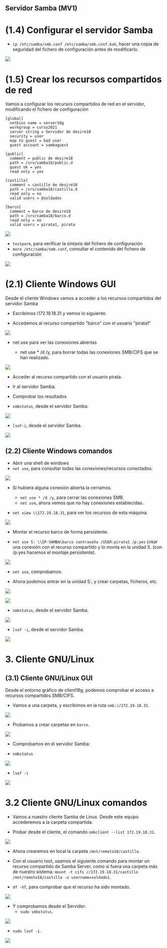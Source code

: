 ## Servidor Samba (MV1)

# (1.4) Configurar el servidor Samba

- `cp /etc/samba/smb.conf /etc/samba/smb.conf.bak`, hacer una copia de seguridad del fichero de configuración antes de modificarlo.

![](images/server/samba.png)

# (1.5) Crear los recursos compartidos de red

Vamos a configurar los recursos compartidos de red en el servidor, modificando el fichero de configuración

    [global]
      netbios name = server18g
      workgroup = curso2021
      server string = Servidor de desire18
      security = user
      map to guest = bad user
      guest account = sambaguest

    [public]
      comment = public de desire18
      path = /srv/samba18/public.d
      guest ok = yes
      read only = yes

    [castillo]
      comment = castillo de desire18
      path = /srv/samba18/castillo.d
      read only = no
      valid users = @soldados

    [barco]
      comment = barco de desire18
      path = /srv/samba18/barco.d
      read only = no
      valid users = pirata1, pirata


![](images/server/10.png)


- `testparm`, para verificar la sintaxis del fichero de configuración
- `more /etc/samba/smb.conf`, consultar el contenido del fichero de configuración


![](images/server/11.png)


# (2.1) Cliente Windows GUI

Desde el cliente Windows vamos a acceder a los recursos compartidos del servidor Samba

- Escribimos \\172.19.18.31 y vemos lo siguiente.

- Accedemos al recurso compartido "barco" con el usuario "pirata1"

![](images/windows/2.png)

  - net use para ver las conexiones abiertas

    - net use * /d /y, para borrar todas las conexiones SMB/CIFS que se han realizado.  

![](images/windows/12.png)

- Acceder al recurso compartido con el usuario pirata.
- Ir al servidor Samba.
- Comprobar los resultados

- `smbstatus`, desde el servidor Samba.

![](images/server/windows1.png)

- `lsof-i`, desde el servidor Samba.

![](images/server/windows2.png)

## (2.2) Cliente Windows comandos

- Abrir una shell de windows
- `net use`, para consultar todas las conexiones/recursos conectados.

![](images/windows/33.png)

- Si hubiera alguna conexión abierta la cerramos.
  - `net use * /d /y`, para cerrar las conexiones SMB.
  - `net use`, ahora vemos que no hay conexiones establecidas.

- `net view \\172.19.18.31`, para ver los recursos de esta máquina.

![](images/windows/14.png)

- Montar el recurso barco de forma persistente.

- `net use S: \\IP-SAMBA\barco contraseña /USER:pirata1 /p:yes` crear una conexión con el recurso compartido y lo monta en la unidad S. (con /p:yes hacemos el montaje persistente).

![](images/windows/15.png)

- `net use`, comprobamos.

- Ahora podemos entrar en la unidad S:, y crear carpetas, ficheros, etc.

![](images/windows/17.png)

![](images/windows/20.png)

- `smbstatus`, desde el servidor Samba.

![](images/server/windows3.png)

- `lsof -i`, desde el servidor Samba.

![](images/server/windows4.png)

# 3. Cliente GNU/Linux

## (3.1) Cliente GNU/Linux GUI

Desde el entorno gráfico de client18g, podemos comprobar el acceso a recursos compartidos SMB/CIFS.

- Vamos a una carpeta, y escribimos en la ruta `smb://172.19.18.31`.

![](images/cliente/1.png)

- Probamos a crear carpetas en `barco`.

![](images/cliente/2.png)

- Comprobamos en el servidor Samba:

- `smbstatus`

![](images/server/client1.png)

- `lsof -i`

![](images/server/client2.png)

# 3.2 Cliente GNU/Linux comandos

- Vamos a nuestro cliente Samba de Linux. Desde este equipo accederemos a la carpeta compartida.

- Probar desde el cliente, el comando `smbclient --list 172.19.18.31`.

![](images/cliente/15.png)

- Ahora crearemos en local la carpeta `/mnt/remoto18/castillo`.

- Con el usuario root, usamos el siguiente comando para montar un recurso compartido de Samba Server, como si fuera una carpeta más de nuestro sistema: `mount -t cifs //172.19.18.31/castillo /mnt/remoto18/castillo -o username=soldado1`.

- `df -hT`, para comprobar que el recurso ha sido montado.

![](images/cliente/22.png)

- Y comprobamos desde el Servidor:
  - `sudo smbstatus`.

![](images/server/20.png)

  - `sudo lsof -i`.

![](images/server/2.png)
